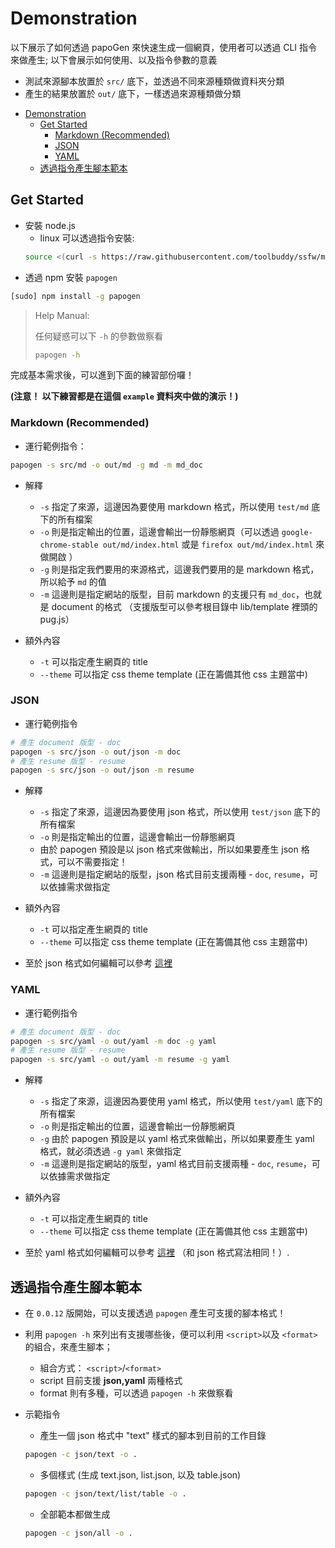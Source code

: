 # Demonstration

以下展示了如何透過 papoGen 來快速生成一個網頁，使用者可以透過 CLI 指令來做產生; 以下會展示如何使用、以及指令參數的意義

* 測試來源腳本放置於 `src/` 底下，並透過不同來源種類做資料夾分類
* 產生的結果放置於 `out/` 底下，一樣透過來源種類做分類

<!-- TOC -->

- [Demonstration](#demonstration)
    - [Get Started](#get-started)
        - [Markdown (Recommended)](#markdown-recommended)
        - [JSON](#json)
        - [YAML](#yaml)
    - [透過指令產生腳本範本](#%E9%80%8F%E9%81%8E%E6%8C%87%E4%BB%A4%E7%94%A2%E7%94%9F%E8%85%B3%E6%9C%AC%E7%AF%84%E6%9C%AC)

<!-- /TOC -->

## Get Started

* 安裝 node.js 
    * linux 可以透過指令安裝: 
    ```bash
    source <(curl -s https://raw.githubusercontent.com/toolbuddy/ssfw/master/install_nodejs.sh)
    ```
* 透過 npm 安裝 `papogen` 
```bash
[sudo] npm install -g papogen
```
> Help Manual:
>
> 任何疑惑可以下 `-h` 的參數做察看
> ```bash
> papogen -h
> ```

完成基本需求後，可以進到下面的練習部份囉！

**(注意！ 以下練習都是在這個 `example` 資料夾中做的演示！)**

### Markdown (Recommended)

* 運行範例指令：

```bash
papogen -s src/md -o out/md -g md -m md_doc
```

* 解釋
    * `-s` 指定了來源，這邊因為要使用 markdown 格式，所以使用 `test/md` 底下的所有檔案
    * `-o` 則是指定輸出的位置，這邊會輸出一份靜態網頁（可以透過 `google-chrome-stable out/md/index.html` 或是 `firefox out/md/index.html` 來做開啟 ）
    * `-g` 則是指定我們要用的來源格式，這邊我們要用的是 markdown 格式，所以給予 `md` 的值
    * `-m` 這邊則是指定網站的版型，目前 markdown 的支援只有 `md_doc`，也就是 document 的格式 （支援版型可以參考根目錄中 lib/template 裡頭的 pug.js）

* 額外內容
    * `-t` 可以指定產生網頁的 title
    * `--theme` 可以指定 css theme template (正在籌備其他 css 主題當中)


### JSON

* 運行範例指令
```bash
# 產生 document 版型 - doc
papogen -s src/json -o out/json -m doc
# 產生 resume 版型 - resume
papogen -s src/json -o out/json -m resume
```

* 解釋
    * `-s` 指定了來源，這邊因為要使用 json 格式，所以使用 `test/json` 底下的所有檔案
    * `-o` 則是指定輸出的位置，這邊會輸出一份靜態網頁
    * 由於 papogen 預設是以 json 格式來做輸出，所以如果要產生 json 格式，可以不需要指定！
    * `-m` 這邊則是指定網站的版型，json 格式目前支援兩種 - `doc`, `resume`，可以依據需求做指定

* 額外內容
    * `-t` 可以指定產生網頁的 title
    * `--theme` 可以指定 css theme template (正在籌備其他 css 主題當中)

* 至於 json 格式如何編輯可以參考 [這裡](https://github.com/toolbuddy/papoGen/blob/master/test/json/README.md)

### YAML

* 運行範例指令
```bash
# 產生 document 版型 - doc
papogen -s src/yaml -o out/yaml -m doc -g yaml
# 產生 resume 版型 - resume
papogen -s src/yaml -o out/yaml -m resume -g yaml
```

* 解釋
    * `-s` 指定了來源，這邊因為要使用 yaml 格式，所以使用 `test/yaml` 底下的所有檔案
    * `-o` 則是指定輸出的位置，這邊會輸出一份靜態網頁
    * `-g` 由於 papogen 預設是以 yaml 格式來做輸出，所以如果要產生 yaml 格式，就必須透過 `-g yaml` 來做指定
    * `-m` 這邊則是指定網站的版型，yaml 格式目前支援兩種 - `doc`, `resume`，可以依據需求做指定

* 額外內容
    * `-t` 可以指定產生網頁的 title
    * `--theme` 可以指定 css theme template (正在籌備其他 css 主題當中)


* 至於 yaml 格式如何編輯可以參考 [這裡](https://github.com/toolbuddy/papoGen/blob/master/test/json/README.md) （和 json 格式寫法相同！）.


## 透過指令產生腳本範本

* 在 `0.0.12` 版開始，可以支援透過 `papogen` 產生可支援的腳本格式！
* 利用 `papogen -h` 來列出有支援哪些後，便可以利用 `<script>`以及 `<format>`的組合，來產生腳本；
    * 組合方式： `<script>`/`<format>`
    * script 目前支援 **json,yaml** 兩種格式
    * format 則有多種，可以透過 `papogen -h` 來做察看

* 示範指令
    * 產生一個 json 格式中 "text" 樣式的腳本到目前的工作目錄 
    ```bash
    papogen -c json/text -o .
    ```
    * 多個樣式 (生成 text.json, list.json, 以及 table.json)
    ```bash
    papogen -c json/text/list/table -o .
    ```
    * 全部範本都做生成
    ```bash
    papogen -c json/all -o .
    ```